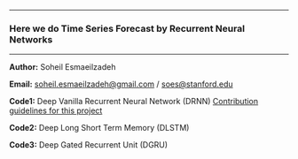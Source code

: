 
-------------
### Here we do Time Series Forecast by Recurrent Neural Networks
-------------
__Author:__ Soheil Esmaeilzadeh

__Email:__ soheil.esmaeilzadeh@gmail.com / soes@stanford.edu

__Code1:__ Deep Vanilla Recurrent Neural Network (DRNN) [Contribution guidelines for this project](docs/CONTRIBUTING.md)

__Code2:__ Deep Long Short Term Memory (DLSTM)

__Code3:__ Deep Gated Recurrent Unit (DGRU)
        
